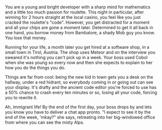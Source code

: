 You are a young and bright developer with a sharp mind for mathematics and a little too much passion for roulette. This night in particular, after winning for 2 hours straight at the local casino, you feel like you just cracked the roulette's "code". However, you get distracted for a moment and all your chips are gone a moment later. Determined to get it all back in one hand, you borrow money from Bambalore, a shady Mob guy you know. You lose that money.

Running for your life, a month later you get hired at a software shop, in a small town in Tirol, Austria. The shop uses Meteor and on the interview you sweared it's nothing you can't pick up in a week. Your boss used Cobol when she was young so every now and then she expects to explain to her how you do the things you do.

Things are far from cool: being the new kid in town gets you a desk on the hallway, under a red hidrant, so everybody coming in or going out can see your display. It's drafty and the ancient code editor you're forced to use has a 50% chance to crash every ten minutes or so, losing all your code, forcing you to rewrite it.

Ah,  immigrant life! By the end of the first day, your boss drops by and lets you know you have to deliver a chat app pronto. "I expect to see it by the end of the week, 'mkay?" she says, retreating into her big-windowed office from where you can see the misty Alps.
